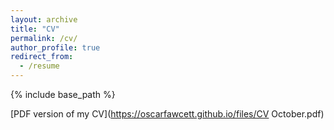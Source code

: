 ```yaml
---
layout: archive
title: "CV"
permalink: /cv/
author_profile: true
redirect_from:
  - /resume
---
```


{% include base_path %}

[PDF version of my CV](https://oscarfawcett.github.io/files/CV October.pdf)
